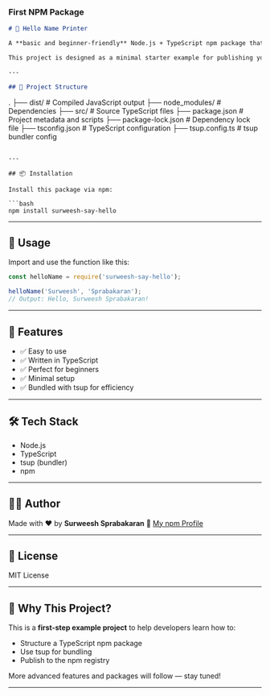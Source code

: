### First NPM Package

```markdown
# 👋 Hello Name Printer

A **basic and beginner-friendly** Node.js + TypeScript npm package that prints a simple greeting using a first name and last name.

This project is designed as a minimal starter example for publishing your first npm package. Built with **TypeScript** and bundled using **Tsup**.

---

## 📁 Project Structure

```

.
├── dist/              # Compiled JavaScript output
├── node\_modules/      # Dependencies
├── src/               # Source TypeScript files
├── package.json       # Project metadata and scripts
├── package-lock.json  # Dependency lock file
├── tsconfig.json      # TypeScript configuration
├── tsup.config.ts     # tsup bundler config

````

---

## 📦 Installation

Install this package via npm:

```bash
npm install surweesh-say-hello
````

---

## 🚀 Usage

Import and use the function like this:

```js
const helloName = require('surweesh-say-hello');

helloName('Surweesh', 'Sprabakaran'); 
// Output: Hello, Surweesh Sprabakaran!
```

---

## 🧠 Features

* ✅ Easy to use
* ✅ Written in TypeScript
* ✅ Perfect for beginners
* ✅ Minimal setup
* ✅ Bundled with tsup for efficiency

---

## 🛠 Tech Stack

* Node.js
* TypeScript
* tsup (bundler)
* npm

---

## 👨‍💻 Author

Made with ❤️ by **Surweesh Sprabakaran**
🔗 [My npm Profile](https://www.npmjs.com/~surweeshsp)

---

## 📜 License

MIT License

---

## 🌱 Why This Project?

This is a **first-step example project** to help developers learn how to:

* Structure a TypeScript npm package
* Use tsup for bundling
* Publish to the npm registry

More advanced features and packages will follow — stay tuned!

---


